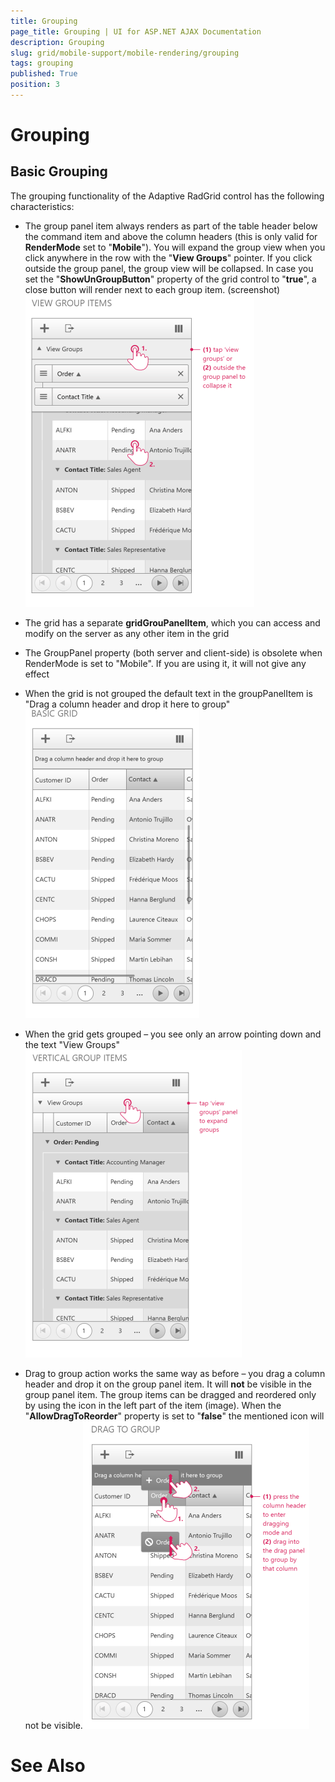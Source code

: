 ```yaml
---
title: Grouping
page_title: Grouping | UI for ASP.NET AJAX Documentation
description: Grouping
slug: grid/mobile-support/mobile-rendering/grouping
tags: grouping
published: True
position: 3
---
```


# Grouping



## Basic Grouping

The grouping functionality of the Adaptive RadGrid control has the following characteristics:

* The group panel item always renders as part of the table header below the command item and above the column headers (this is only valid for __RenderMode__ set to "__Mobile__"). You will expand the group view when you click anywhere in the row with the "__View Groups__" pointer. If you click outside the group panel, the group view will be collapsed.
In case you set the "__ShowUnGroupButton__" property of the grid control to "__true__", a close button will render next to each group item.
(screenshot)![adaptive grid Grouping 4](images/adaptive_grid_Grouping4.png)

* The grid has a separate __gridGrouPanelItem__, which you can access and modify on the server as any other item in the grid

* The GroupPanel property (both server and client-side) is obsolete when RenderMode is set to "Mobile". If you are using it, it will not give any effect

* When the grid is not grouped the default text in the groupPanelItem is "Drag a column header and drop it here to group"![adaptive grid Grouping 1](images/adaptive_grid_Grouping1.png)

* When the grid gets grouped – you see only an arrow pointing down and the text "View Groups"![adaptive grid Grouping 3](images/adaptive_grid_Grouping3.png)

* Drag to group action works the same way as before – you drag a column header and drop it on the group panel item. It will __not__ be visible in the group panel item. The group items can be dragged and reordered only by using the icon in the left part of the item (image). When the "__AllowDragToReorder__" property is set to "__false__" the mentioned icon will not be visible.![adaptive grid Grouping 2](images/adaptive_grid_Grouping2.png)

# See Also
